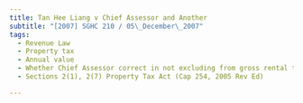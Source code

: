 ```yaml
---
title: Tan Hee Liang v Chief Assessor and Another 
subtitle: "[2007] SGHC 210 / 05\_December\_2007"
tags:
  - Revenue Law
  - Property tax
  - Annual value
  - Whether Chief Assessor correct in not excluding from gross rental the contributions payable towards sinking fund and special levy
  - Sections 2(1), 2(7) Property Tax Act (Cap 254, 2005 Rev Ed)

---
```


